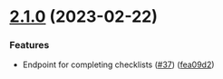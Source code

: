 # [2.1.0](https://github.com/ascendise/todolistapi/compare/v2.0.8...v2.1.0) (2023-02-22)


### Features

* Endpoint for completing checklists ([#37](https://github.com/ascendise/todolistapi/issues/37)) ([fea09d2](https://github.com/ascendise/todolistapi/commit/fea09d212a2e71d0422515a5a52a5f5d098ce63c))
